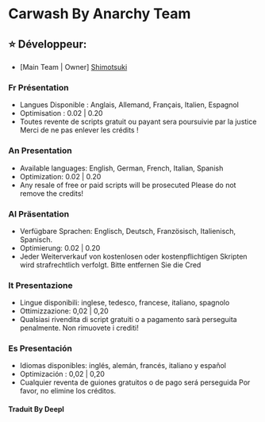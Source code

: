 # Carwash By Anarchy Team

## ⭐ Développeur:
- [Main Team | Owner] <a href="https://github.com/Azk0rn" title="Lien GitHub Shimotsuki">Shimotsuki</a>

### Fr Présentation 
- Langues Disponible : Anglais, Allemand, Français, Italien, Espagnol
- Optimisation : 0.02 | 0.20 
-  Toutes revente de scripts gratuit ou payant sera poursuivie par la justice 
Merci de ne pas enlever les crédits ! 

### An Presentation 
- Available languages: English, German, French, Italian, Spanish
- Optimization: 0.02 | 0.20 
- Any resale of free or paid scripts will be prosecuted 
Please do not remove the credits! 

### Al Präsentation 
- Verfügbare Sprachen: Englisch, Deutsch, Französisch, Italienisch, Spanisch.
- Optimierung: 0.02 | 0.20 
- Jeder Weiterverkauf von kostenlosen oder kostenpflichtigen Skripten wird strafrechtlich verfolgt. 
Bitte entfernen Sie die Cred

### It Presentazione 
- Lingue disponibili: inglese, tedesco, francese, italiano, spagnolo
- Ottimizzazione: 0,02 | 0,20 
- Qualsiasi rivendita di script gratuiti o a pagamento sarà perseguita penalmente. 
Non rimuovete i crediti! 

### Es Presentación 
- Idiomas disponibles: inglés, alemán, francés, italiano y español
- Optimización : 0,02 | 0,20 
- Cualquier reventa de guiones gratuitos o de pago será perseguida 
Por favor, no elimine los créditos. 

#### Traduit By Deepl 
